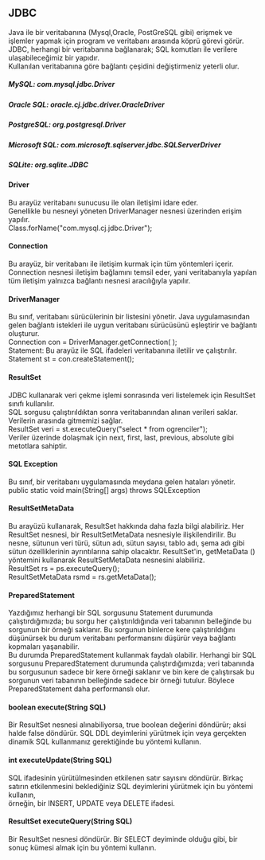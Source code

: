  <h2>JDBC</h2> 
Java ile bir veritabanına (Mysql,Oracle, PostGreSQL gibi) erişmek ve
işlemler yapmak için program ve veritabanı
arasında köprü görevi görür.<br>
JDBC, herhangi bir veritabanına
bağlanarak; SQL komutları ile verilere
ulaşabileceğimiz bir yapıdır.<br> Kullanılan
veritabanına göre bağlantı çeşidini
değiştirmeniz yeterli olur.<br>

<h5>MySQL: com.mysql.jdbc.Driver</h5>
<h5>Oracle SQL: oracle.cj.jdbc.driver.OracleDriver</h5>
<h5>PostgreSQL: org.postgresql.Driver</h5>
<h5>Microsoft SQL: com.microsoft.sqlserver.jdbc.SQLServerDriver</h5>
<h5>SQLite: org.sqlite.JDBC</h5>
<h4>Driver</h4>
Bu arayüz veritabanı sunucusu ile olan iletişimi
idare eder.<br> Genellikle bu nesneyi yöneten DriverManager
nesnesi üzerinden erişim yapılır.<br>
Class.forName("com.mysql.cj.jdbc.Driver");<br>

<h4>Connection</h4> 
Bu arayüz, bir veritabanı ile iletişim kurmak
için tüm yöntemleri içerir. Connection nesnesi iletişim
bağlamını temsil eder, yani veritabanıyla yapılan tüm
iletişim yalnızca bağlantı nesnesi aracılığıyla yapılır.<br>
<h4>DriverManager</h4> 
Bu sınıf, veritabanı sürücülerinin bir
listesini yönetir. Java uygulamasından gelen bağlantı
istekleri ile uygun veritabanı sürücüsünü eşleştirir ve
bağlantı oluşturur.<br>
Connection con = DriverManager.getConnection( );<br>
Statement: Bu arayüz ile SQL ifadeleri veritabanına
iletilir ve çalıştırılır.<br>
Statement st = con.createStatement();<br>

<h4>ResultSet</h4>
JDBC kullanarak veri çekme işlemi
sonrasında veri listelemek için ResultSet sınıfı kullanılır.<br>
SQL sorgusu çalıştırıldıktan sonra veritabanından alınan
verileri saklar. Verilerin arasında gitmemizi sağlar.<br>
ResultSet veri = st.executeQuery("select * from ogrenciler");<br>
Veriler üzerinde dolaşmak için next, first, last, previous,
absolute gibi metotlara sahiptir.<br>
<h4>SQL Exception</h4>
Bu sınıf, bir veritabanı uygulamasında
meydana gelen hataları yönetir.<br>
public static void main(String[] args) throws SQLException<br>

<h4>ResultSetMetaData</h4>
Bu arayüzü kullanarak, ResultSet hakkında daha
fazla bilgi alabiliriz. Her ResultSet nesnesi, bir ResultSetMetaData
nesnesiyle ilişkilendirilir. Bu nesne, sütunun veri türü, sütun adı, sütun
sayısı, tablo adı, şema adı gibi sütun özelliklerinin ayrıntılarına sahip
olacaktır. ResultSet'in, getMetaData () yöntemini kullanarak
ResultSetMetaData nesnesini alabiliriz.<br>
ResultSet rs = ps.executeQuery();<br>
ResultSetMetaData rsmd = rs.getMetaData();<br>

<h4>PreparedStatement</h4>
Yazdığımız herhangi bir SQL sorgusunu
Statement durumunda çalıştırdığımızda; bu sorgu her
çalıştırıldığında veri tabanının belleğinde bu sorgunun bir örneği
saklanır. Bu sorgunun binlerce kere çalıştırıldığını düşünürsek bu
durum veritabanı performansını düşürür veya bağlantı kopmaları
yaşanabilir.<br>
Bu durumda PreparedStatement kullanmak faydalı olabilir.
Herhangi bir SQL sorgusunu PreparedStatement durumunda
çalıştırdığımızda; veri tabanında bu sorgusunun sadece bir kere
örneği saklanır ve bin kere de çalıştırsak bu sorgunun veri
tabanının belleğinde sadece bir örneği tutulur. Böylece
PreparedStatement daha performanslı olur.<br>

<h4>boolean execute(String SQL)</h4>
Bir ResultSet nesnesi alınabiliyorsa, true boolean
değerini döndürür; aksi halde false döndürür. SQL DDL deyimlerini yürütmek için veya
gerçekten dinamik SQL kullanmanız gerektiğinde bu yöntemi kullanın.<br>

<h4>int executeUpdate(String SQL)</h4>
SQL ifadesinin yürütülmesinden etkilenen satır sayısını
döndürür. Birkaç satırın etkilenmesini beklediğiniz SQL deyimlerini yürütmek için bu
yöntemi kullanın,<br>
örneğin, bir INSERT, UPDATE veya DELETE ifadesi.<br>

<h4>ResultSet executeQuery(String SQL)</h4>
Bir ResultSet nesnesi döndürür. Bir SELECT
deyiminde olduğu gibi, bir sonuç kümesi almak için bu yöntemi kullanın.<br>
